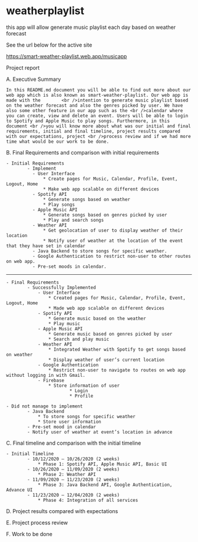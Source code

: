 # weatherplaylist
this app will allow generate music playlist each day based on weather forecast

See the url below for the active site

https://smart-weather-playlist.web.app/musicapp


Project report

A. Executive Summary 
    
    In this README.md document you will be able to find out more about our web app which is also known as smart-weather-playlist. Our web app is made with the        <br />intention to generate music playlist based on the weather forecast and also the genres picked by user. We have also some other feature in our app such as the <br />calendar where you can create, view and delete an event. Users will be able to login to Spotify and Apple Music to play songs. Furthermore, in this document <br />you will know more about what was our initial and final requirements, initial and final timeline, project results compared with our expectations, project <br />process review and if we had more time what would be our work to be done. 

B. Final Requirements and comparison with initial requirements 

    - Initial Requirements
            - Implement
              - User Interface
                  * Create pages for Music, Calendar, Profile, Event, Logout, Home
                  * Make web app scalable on different devices
              - Spotify API
                  * Generate songs based on weather
                  * Play songs
              - Apple Music API
                  * Generate songs based on genres picked by user
                  * Play and search songs
              - Weather API
                  * Get geolocation of user to display weather of their location 
                  * Notify user of weather at the location of the event that they have set in calendar
              - Java Backend to store songs for specific weather. 
              - Google Authentication to restrict non-user to other routes on web app.
              - Pre-set moods in calendar.
---------------------------------------------------------------------------------------------------------------------------------------------------

    - Final Requirements
            - Successfully Implemented
                - User Interface
                    * Created pages for Music, Calendar, Profile, Event, Logout, Home
                    * Made web app scalable on different devices
                - Spotify API 
                    * Generate music based on the weather
                    * Play music
                - Apple Music API
                    * Generate music based on genres picked by user
                    * Search and play music
                - Weather API
                    * Integrated Weather with Spotify to get songs based on weather
                    * Display weather of user’s current location
                - Google Authentication
                    * Restrict non-user to navigate to routes on web app without logging in with Gmail.
                - Firebase
                    * Store information of user 
                            * Login 
                            * Profile
                            
    - Did not manage to implement
            - Java Backend 
                * To store songs for specific weather
                * Store user information
            - Pre-set mood in calendar
            - Notify user of weather at event’s location in advance


C. Final timeline and comparison with the initial timeline 

    - Initial Timeline
            - 10/12/2020 – 10/26/2020 (2 weeks)
                * Phase 1: Spotify API, Apple Music API, Basic UI
            - 10/26/2020 – 11/09/2020 (2 weeks)
                * Phase 2: Weather API
            - 11/09/2020 – 11/23/2020 (2 weeks)
                * Phase 3: Java Backend API, Google Authentication, Advance UI
            - 11/23/2020 – 12/04/2020 (2 weeks)
                * Phase 4: Integration of all services


D. Project results compared with expectations 

E. Project process review 

F. Work to be done 
